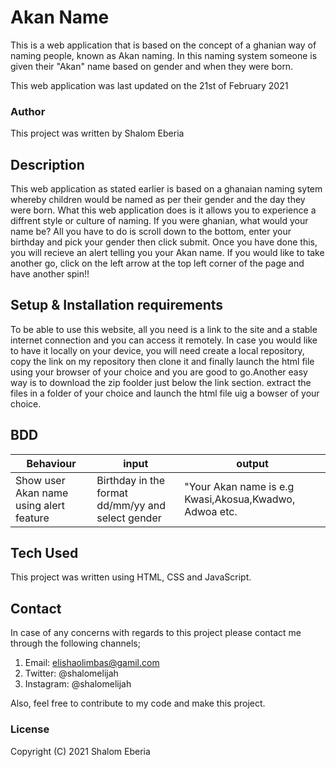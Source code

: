 # Akan Name
This is a web application that is based on the concept of a ghanian way of naming people,
known as Akan naming. In this naming system someone is given their "Akan" name based on gender and when they were born.

This web application was last updated on the 21st of February 2021

### Author
This project was written by Shalom Eberia

## Description 
This web application as stated earlier is based on a ghanaian naming sytem whereby children would be named as per their gender and the day they were born. What this web application does is it allows you to experience a diffrent style or culture of naming. If you were ghanian, what would your name be? All you have to do is scroll down to the bottom, enter your birthday and pick your gender then click submit. Once you have done this, you will recieve an alert telling you your Akan name. If you would like to take another go, click on the left arrow at the top left corner of the page and have another spin!!

## Setup & Installation requirements
To be able to use this website, all you need is a link to the site and a stable internet connection and you can access it remotely. In case you would like to have it locally on your device, you will need create a local repository, copy the link on my repository then clone it and finally launch the html file using your browser of your choice and you are good to go.Another easy way is to download the zip foolder just below the link section. extract the files in a folder of your choice and launch the html file uig a bowser of your choice.

## BDD

| Behaviour | input | output |
| -------- | -------- | -------- | 
| Show user Akan name using alert feature | Birthday in the format dd/mm/yy and select gender | "Your Akan name is e.g Kwasi,Akosua,Kwadwo, Adwoa etc. |


## Tech Used
This project was written using HTML, CSS and JavaScript.

## Contact
In case of any concerns with regards to this project please contact me through the following channels;
1. Email: elishaolimbas@gamil.com
2. Twitter: @shalomelijah
3. Instagram: @shalomelijah

Also, feel free to contribute to my code and make this project.

### License
Copyright (C) 2021 Shalom Eberia